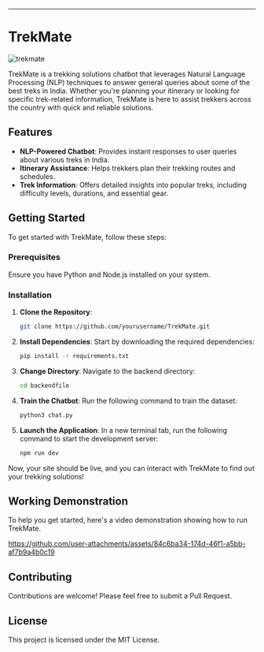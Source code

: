 ---

# TrekMate

![trekmate](https://github.com/user-attachments/assets/a9b97519-1912-44b4-a6b8-d3a86d4c10d9)

TrekMate is a trekking solutions chatbot that leverages Natural Language Processing (NLP) techniques to answer general queries about some of the best treks in India. Whether you're planning your itinerary or looking for specific trek-related information, TrekMate is here to assist trekkers across the country with quick and reliable solutions.

## Features

- **NLP-Powered Chatbot**: Provides instant responses to user queries about various treks in India.
- **Itinerary Assistance**: Helps trekkers plan their trekking routes and schedules.
- **Trek Information**: Offers detailed insights into popular treks, including difficulty levels, durations, and essential gear.

## Getting Started

To get started with TrekMate, follow these steps:

### Prerequisites

Ensure you have Python and Node.js installed on your system.

### Installation

1. **Clone the Repository**:
   ```bash
   git clone https://github.com/yourusername/TrekMate.git
   ```
   
2. **Install Dependencies**:
   Start by downloading the required dependencies:
   ```bash
   pip install -r requirements.txt
   ```

3. **Change Directory**:
   Navigate to the backend directory:
   ```bash
   cd backendfile
   ```

4. **Train the Chatbot**:
   Run the following command to train the dataset:
   ```bash
   python3 chat.py
   ```

5. **Launch the Application**:
   In a new terminal tab, run the following command to start the development server:
   ```bash
   npm run dev
   ```

Now, your site should be live, and you can interact with TrekMate to find out your trekking solutions!

## Working Demonstration
To help you get started, here's a video demonstration showing how to run TrekMate. 

https://github.com/user-attachments/assets/84c6ba34-174d-46f1-a5bb-af7b9a4b0c19

## Contributing

Contributions are welcome! Please feel free to submit a Pull Request.

## License

This project is licensed under the MIT License.


